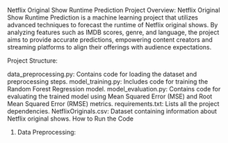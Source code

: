 Netflix Original Show Runtime Prediction
Project Overview:
         Netflix Original Show Runtime Prediction is a machine learning project that utilizes advanced techniques to forecast the runtime of Netflix original shows. By analyzing features such as IMDB scores, genre, and language, the project aims to provide accurate predictions, empowering content creators and streaming platforms to align their offerings with audience expectations.

Project Structure:

data_preprocessing.py: Contains code for loading the dataset and preprocessing steps.
model_training.py: Includes code for training the Random Forest Regression model.
model_evaluation.py: Contains code for evaluating the trained model using Mean Squared Error (MSE) and Root Mean Squared Error (RMSE) metrics.
requirements.txt: Lists all the project dependencies.
NetflixOriginals.csv: Dataset containing information about Netflix original shows.
How to Run the Code
1. Data Preprocessing:
 

